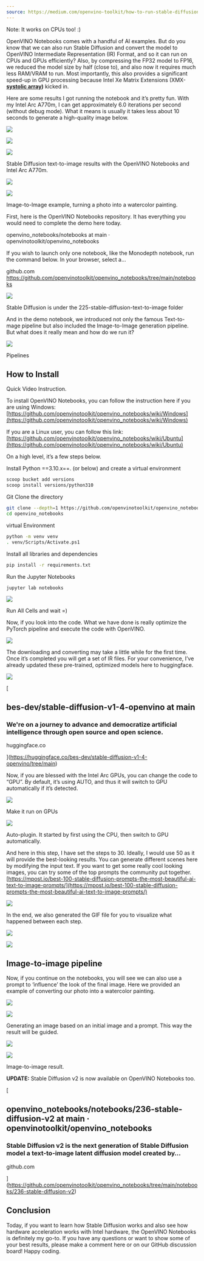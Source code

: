 ```yaml
---
source: https://medium.com/openvino-toolkit/how-to-run-stable-diffusion-on-intel-gpus-with-openvino-840714f122b4
---
```

Note: It works on CPUs too! :)

OpenVINO Notebooks comes with a handful of AI examples. But do you know that we can also run Stable Diffusion and convert the model to OpenVINO Intermediate Representation (IR) Format, and so it can run on CPUs and GPUs efficiently? Also, by compressing the FP32 model to FP16, we reduced the model size by half (close to), and also now it requires much less RAM/VRAM to run. Most importantly, this also provides a significant speed-up in GPU processing because Intel Xe Matrix Extensions (XMX-[**systolic array**](https://www.anandtech.com/show/16895/a-sneak-peek-at-intels-xe-hpg-gpu-architecture)**)** kicked in.

Here are some results I got running the notebook and it’s pretty fun. With my Intel Arc A770m, I can get approximately 6.0 iterations per second (without debug mode). What it means is usually it takes less about 10 seconds to generate a high-quality image below.

![](https://miro.medium.com/v2/resize:fit:640/0*HiR9r22VhKpBt6cn.png)

![](https://miro.medium.com/v2/resize:fit:640/1*QNrePgfZulhAZZqw3Djgaw.png)

![](https://miro.medium.com/v2/resize:fit:640/1*srI15ufZ5I8EwW79B_qdeg.png)

Stable Diffusion text-to-image results with the OpenVINO Notebooks and Intel Arc A770m.

![](https://miro.medium.com/v2/resize:fit:1000/1*a-pwI6bZTzC1QaEMCPvfMA.jpeg)

![](https://miro.medium.com/v2/resize:fit:1000/1*3jZ48S9KcS51G-BJNVM2fQ.png)

Image-to-Image example, turning a photo into a watercolor painting.

First, here is the OpenVINO Notebooks repository. It has everything you would need to complete the demo here today.

openvino_notebooks/notebooks at main · openvinotoolkit/openvino_notebooks

If you wish to launch only one notebook, like the Monodepth notebook, run the command below. In your browser, select a…

github.com
https://github.com/openvinotoolkit/openvino_notebooks/tree/main/notebooks

![](https://miro.medium.com/v2/resize:fit:875/1*UZmi8SX5up3XSvTk6eUU_w.png)

Stable Diffusion is under the 225-stable-diffusion-text-to-image folder

And in the demo notebook, we introduced not only the famous Text-to-mage pipeline but also included the Image-to-Image generation pipeline. But what does it really mean and how do we run it?

![](https://miro.medium.com/v2/resize:fit:875/0*6BUVX1cGrWY0gw1l.png)

Pipelines

## How to Install

Quick Video Instruction.

To install OpenVINO Notebooks, you can follow the instruction here if you are using Windows: [https://github.com/openvinotoolkit/openvino_notebooks/wiki/Windows](https://github.com/openvinotoolkit/openvino_notebooks/wiki/Windows)

If you are a Linux user, you can follow this link: [https://github.com/openvinotoolkit/openvino_notebooks/wiki/Ubuntu](https://github.com/openvinotoolkit/openvino_notebooks/wiki/Ubuntu)

On a high level, it’s a few steps below.

Install Python ==3.10.x==. (or below) and create a virtual environment

```sh
scoop bucket add versions
scoop install versions/python310

```


Git Clone the directory


```sh
git clone --depth=1 https://github.com/openvinotoolkit/openvino_notebooks.git  
cd openvino_notebooks
```

virtual Environment

```sh
python -m venv venv  
. venv/Scripts/Activate.ps1
```

Install all libraries and dependencies

```sh
pip install -r requirements.txt
```


Run the Jupyter Notebooks


```
jupyter lab notebooks

```

![](https://miro.medium.com/v2/resize:fit:875/1*e_azjYzgWPh6N1uPNzOqCg.png)

Run All Cells and wait =)

Now, if you look into the code. What we have done is really optimize the PyTorch pipeline and execute the code with OpenVINO.

![](https://miro.medium.com/v2/resize:fit:875/1*2ilaf0qE3C0-J6MvV-0ACw.png)

The downloading and converting may take a little while for the first time. Once it’s completed you will get a set of IR files. For your convenience, I’ve already updated these pre-trained, optimized models here to huggingface.

![](https://miro.medium.com/v2/resize:fit:875/1*yyn7IuflE7c-K6SbZRWgbw.png)

[

## bes-dev/stable-diffusion-v1-4-openvino at main

### We're on a journey to advance and democratize artificial intelligence through open source and open science.

huggingface.co



](https://huggingface.co/bes-dev/stable-diffusion-v1-4-openvino/tree/main)

Now, if you are blessed with the Intel Arc GPUs, you can change the code to “GPU”. By default, it’s using AUTO, and thus it will switch to GPU automatically if it’s detected.

![](https://miro.medium.com/v2/resize:fit:875/1*n783B-qYMJ-dt8UK1an9ew.png)

Make it run on GPUs

![](https://miro.medium.com/v2/resize:fit:875/1*vFs3nXXqDs6qqbtNJpEAaw.png)

Auto-plugin. It started by first using the CPU, then switch to GPU automatically.

And here in this step, I have set the steps to 30. Ideally, I would use 50 as it will provide the best-looking results. You can generate different scenes here by modifying the input text. If you want to get some really cool looking images, you can try some of the top prompts the community put together. [https://mpost.io/best-100-stable-diffusion-prompts-the-most-beautiful-ai-text-to-image-prompts/](https://mpost.io/best-100-stable-diffusion-prompts-the-most-beautiful-ai-text-to-image-prompts/)

![](https://miro.medium.com/v2/resize:fit:875/1*gYVJGyXqoLZ106gvcIU3Vg.png)

In the end, we also generated the GIF file for you to visualize what happened between each step.

![](https://miro.medium.com/v2/resize:fit:4800/1*p3K8TN09UsWYgL69ifi_hQ.png)

![](https://miro.medium.com/v2/resize:fit:640/1*P_FaedcSm0T0Rx-WFw9GDg.gif)

## Image-to-image pipeline

Now, if you continue on the notebooks, you will see we can also use a prompt to ‘influence’ the look of the final image. Here we provided an example of converting our photo into a watercolor painting.

![](https://miro.medium.com/v2/resize:fit:4800/1*jqhz7YbaENVeiEgJfoTfqQ.png)

![](https://miro.medium.com/v2/resize:fit:1650/1*rrmvwzNB6EHm_-KBOTGR_A.gif)

Generating an image based on an initial image and a prompt. This way the result will be guided.

![](https://miro.medium.com/v2/resize:fit:1650/1*vtvsYVcgDKIi77ApmmgZ7g.jpeg)

![](https://miro.medium.com/v2/resize:fit:1650/1*TbjMIz7MDZbJy2O08hTYAA.png)

Image-to-image result.

**UPDATE:** Stable Diffusion v2 is now available on OpenVINO Notebooks too.

[

## openvino_notebooks/notebooks/236-stable-diffusion-v2 at main · openvinotoolkit/openvino_notebooks

### Stable Diffusion v2 is the next generation of Stable Diffusion model a text-to-image latent diffusion model created by…

github.com



](https://github.com/openvinotoolkit/openvino_notebooks/tree/main/notebooks/236-stable-diffusion-v2)

## Conclusion

Today, if you want to learn how Stable Diffusion works and also see how hardware acceleration works with Intel hardware, the OpenVINO Notebooks is definitely my go-to. If you have any questions or want to show some of your best results, please make a comment here or on our GitHub discussion board! Happy coding.